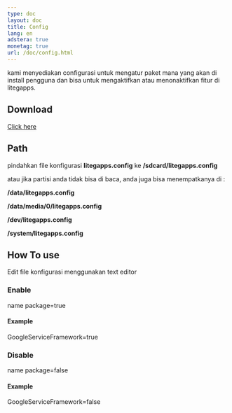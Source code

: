 ```yaml
---
type: doc
layout: doc
title: Config
lang: en
adstera: true
monetag: true
url: /doc/config.html
---
```


kami menyediakan configurasi untuk mengatur paket mana yang akan di install pengguna dan bisa untuk mengaktifkan atau menonaktifkan fitur di litegapps.

## Download 

[Click here](/download.html)

## Path
pindahkan file konfigurasi **litegapps.config** ke **/sdcard/litegapps.config**

atau jika partisi anda tidak bisa di baca, anda juga bisa menempatkanya di :

**/data/litegapps.config**

**/data/media/0/litegapps.config**

**/dev/litegapps.config**

**/system/litegapps.config**

## How To use
Edit file konfigurasi menggunakan text editor

### Enable
name package=true

#### Example
GoogleServiceFramework=true



### Disable
name package=false

#### Example
GoogleServiceFramework=false




